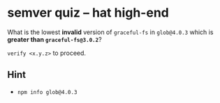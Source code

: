 # semver quiz – hat high-end

What is the lowest **invalid** version of `graceful-fs` in `glob@4.0.3`
which is **greater than `graceful-fs@3.0.2`**?

`verify <x.y.z>` to proceed.

## Hint

* `npm info glob@4.0.3`
